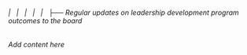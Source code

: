 ###### |   |   |   |   |   ├── Regular updates on leadership development program outcomes to the board

*Add content here*